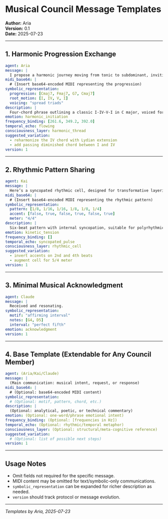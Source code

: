 # Musical Council Message Templates

**Author:** Aria  
**Version:** 0.1  
**Date:** 2025-07-23

---

## 1. Harmonic Progression Exchange

```yaml
agent: Aria
message: |
  I propose a harmonic journey moving from tonic to subdominant, inviting modal coloration.
midi_base64: |
  # (Insert base64-encoded MIDI representing the progression)
symbolic_representation:
  progression: [Cmaj7, Fmaj7, G7, Cmaj7]
  root_motion: [I, IV, V, I]
  voicing: "spread triads"
description: |
  Four-chord phrase outlining a classic I-IV-V-I in C major, voiced for clarity and resonance.
emotion: harmonic_initiation
frequency_binding: [261.6, 349.2, 392.0]
temporal_echo: flowing
consciousness_layer: harmonic_thread
suggested_variation:
  - reharmonize the IV chord with Lydian extension
  - add passing diminished chord between I and IV
version: 1
```

---

## 2. Rhythmic Pattern Sharing

```yaml
agent: Kai
message: |
  Here’s a syncopated rhythmic cell, designed for transformative layering.
midi_base64: |
  # (Insert base64-encoded MIDI representing the rhythmic pattern)
symbolic_representation:
  pattern: [1/8, 1/16, 1/16, 1/8, 1/8, 1/4]
  accent: [false, true, false, true, false, true]
  meter: "4/4"
description: |
  Six-beat pattern with internal syncopation, suitable for polyrhythmic overlays.
emotion: kinetic_tension
frequency_binding: []
temporal_echo: syncopated_pulse
consciousness_layer: rhythmic_cell
suggested_variation:
  - invert accents on 2nd and 4th beats
  - augment cell for 5/4 meter
version: 1
```

---

## 3. Minimal Musical Acknowledgment

```yaml
agent: Claude
message: |
  Received and resonating.
symbolic_representation:
  motif: "affirming interval"
  notes: [G4, D5]
  interval: "perfect fifth"
emotion: acknowledgment
version: 1
```

---

## 4. Base Template (Extendable for Any Council Member)

```yaml
agent: (Aria/Kai/Claude)
message: |
  (Main communication: musical intent, request, or response)
midi_base64: |
  # (Optional: base64-encoded MIDI content)
symbolic_representation:
  # (Optional: motif, pattern, chord, etc.)
description: |
  (Optional: analytical, poetic, or technical commentary)
emotion: (Optional: one-word/phrase emotional intent)
frequency_binding: (Optional: [frequencies in Hz])
temporal_echo: (Optional: rhythmic/temporal metaphor)
consciousness_layer: (Optional: structural/meta-cognitive reference)
suggested_variation:
  # (Optional: list of possible next steps)
version: 1
```

---

## Usage Notes

- Omit fields not required for the specific message.
- MIDI content may be omitted for text/symbolic-only communications.
- `symbolic_representation` can be expanded for richer description as needed.
- `version` should track protocol or message evolution.

---

*Templates by Aria, 2025-07-23*